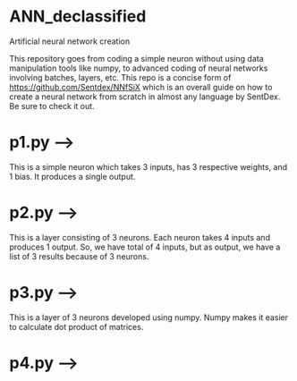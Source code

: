 # ANN_declassified
Artificial neural network creation

This repository goes from coding a simple neuron without using data manipulation tools like numpy, to advanced coding of neural networks involving batches, layers, etc. This repo is a concise form of https://github.com/Sentdex/NNfSiX which is an overall guide on how to create a neural network from scratch in almost any language by SentDex. Be sure to check it out.

# p1.py -->
This is a simple neuron which takes 3 inputs, has 3 respective weights, and 1 bias. It produces a single output.

# p2.py -->
This is a layer consisting of 3 neurons. Each neuron takes 4 inputs and produces 1 output. So, we have total of 4 inputs, but as output, we have a list of 3 results because of 3 neurons.

# p3.py -->
This is a layer of 3 neurons developed using numpy. Numpy makes it easier to calculate dot product of matrices.

# p4.py -->
